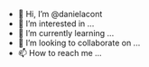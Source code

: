 - 👋 Hi, I’m @danielacont
- 👀 I’m interested in ...
- 🌱 I’m currently learning ...
- 💞️ I’m looking to collaborate on ...
- 📫 How to reach me ...

<!---
danielacont/danielacont is a ✨ special ✨ repository because its `README.md` (this file) appears on your GitHub profile.
You can click the Preview link to take a look at your changes.
--->
